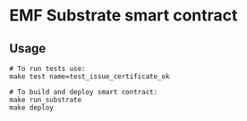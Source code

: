 # EMF Substrate smart contract

## Usage

```shell
# To run tests use:
make test name=test_issue_certificate_ok

# To build and deploy smart contract:
make run_substrate
make deploy
```
